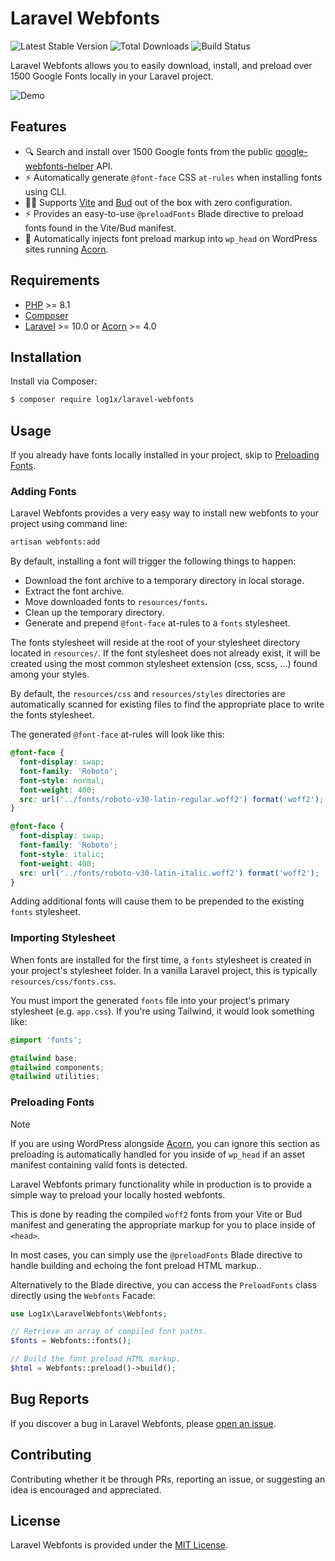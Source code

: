 # Laravel Webfonts

![Latest Stable Version](https://img.shields.io/packagist/v/log1x/laravel-webfonts.svg?style=flat-square)
![Total Downloads](https://img.shields.io/packagist/dt/log1x/laravel-webfonts.svg?style=flat-square)
![Build Status](https://img.shields.io/github/actions/workflow/status/log1x/laravel-webfonts/main.yml?branch=main&style=flat-square)

Laravel Webfonts allows you to easily download, install, and preload over 1500 Google Fonts locally in your Laravel project.

![Demo](https://i.imgur.com/JgotyKK.gif)

## Features

- 🔍️ Search and install over 1500 Google fonts from the public [google-webfonts-helper](https://github.com/majodev/google-webfonts-helper) API.
- ⚡️ Automatically generate `@font-face` CSS `at-rules` when installing fonts using CLI.
- 🧑‍💻 Supports [Vite](https://vitejs.dev/) and [Bud](https://github.com/roots/bud) out of the box with zero configuration.
- ⚡️ Provides an easy-to-use `@preloadFonts` Blade directive to preload fonts found in the Vite/Bud manifest.
- 🚀 Automatically injects font preload markup into `wp_head` on WordPress sites running [Acorn](https://github.com/roots/acorn).

## Requirements

- [PHP](https://secure.php.net/manual/en/install.php) >= 8.1
- [Composer](https://getcomposer.org/download/)
- [Laravel](https://github.com/laravel/laravel) >= 10.0 or [Acorn](https://github.com/roots/acorn) >= 4.0

## Installation

Install via Composer:

```sh
$ composer require log1x/laravel-webfonts
```

## Usage

If you already have fonts locally installed in your project, skip to [Preloading Fonts](#preloading-fonts).

### Adding Fonts

Laravel Webfonts provides a very easy way to install new webfonts to your project using command line:

```sh
artisan webfonts:add
```

By default, installing a font will trigger the following things to happen:

- Download the font archive to a temporary directory in local storage.
- Extract the font archive.
- Move downloaded fonts to `resources/fonts`.
- Clean up the temporary directory.
- Generate and prepend `@font-face` at-rules to a `fonts` stylesheet.

The fonts stylesheet will reside at the root of your stylesheet directory located in `resources/`. If the font stylesheet does not already exist, it will be created using the most common stylesheet extension (css, scss, ...) found among your styles.

By default, the `resources/css` and `resources/styles` directories are automatically scanned for existing files to find the appropriate place to write the fonts stylesheet.

The generated `@font-face` at-rules will look like this:

```css
@font-face {
  font-display: swap;
  font-family: 'Roboto';
  font-style: normal;
  font-weight: 400;
  src: url('../fonts/roboto-v30-latin-regular.woff2') format('woff2');
}

@font-face {
  font-display: swap;
  font-family: 'Roboto';
  font-style: italic;
  font-weight: 400;
  src: url('../fonts/roboto-v30-latin-italic.woff2') format('woff2');
}
```

Adding additional fonts will cause them to be prepended to the existing `fonts` stylesheet.

### Importing Stylesheet

When fonts are installed for the first time, a `fonts` stylesheet is created in your project's stylesheet folder. In a vanilla Laravel project, this is typically `resources/css/fonts.css`.

You must import the generated `fonts` file into your project's primary stylesheet (e.g. `app.css`). If you're using Tailwind, it would look something like:

```css
@import 'fonts';

@tailwind base;
@tailwind components;
@tailwind utilities;
```

### Preloading Fonts

> [!NOTE]
> If you are using WordPress alongside [Acorn](https://github.com/roots/acorn), you can ignore this section as preloading is automatically handled for you inside of `wp_head` if an asset manifest containing valid fonts is detected.

Laravel Webfonts primary functionality while in production is to provide a simple way to preload your locally hosted webfonts.

This is done by reading the compiled `woff2` fonts from your Vite or Bud manifest and generating the appropriate markup for you to place inside of `<head>`.

In most cases, you can simply use the `@preloadFonts` Blade directive to handle building and echoing the font preload HTML markup..

Alternatively to the Blade directive, you can access the `PreloadFonts` class directly using the `Webfonts` Facade:

```php
use Log1x\LaravelWebfonts\Webfonts;

// Retrieve an array of compiled font paths.
$fonts = Webfonts::fonts();

// Build the font preload HTML markup.
$html = Webfonts::preload()->build();
```

## Bug Reports

If you discover a bug in Laravel Webfonts, please [open an issue](https://github.com/log1x/laravel-webfonts/issues).

## Contributing

Contributing whether it be through PRs, reporting an issue, or suggesting an idea is encouraged and appreciated.

## License

Laravel Webfonts is provided under the [MIT License](LICENSE.md).

